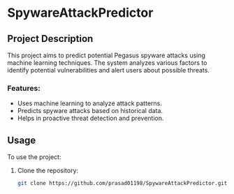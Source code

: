 # SpywareAttackPredictor

## Project Description

This project aims to predict potential Pegasus spyware attacks using machine learning techniques. The system analyzes various factors to identify potential vulnerabilities and alert users about possible threats.

### Features:
- Uses machine learning to analyze attack patterns.
- Predicts spyware attacks based on historical data.
- Helps in proactive threat detection and prevention.

## Usage
To use the project:
1. Clone the repository:
   ```bash
   git clone https://github.com/prasad01198/SpywareAttackPredictor.git
